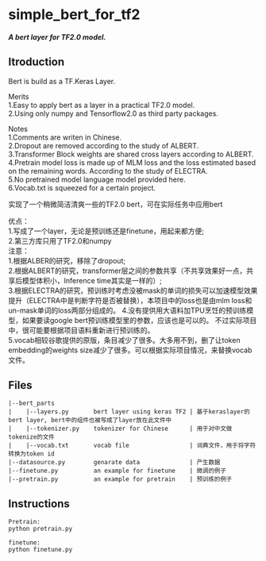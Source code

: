 # simple_bert_for_tf2
##### A bert layer for TF2.0 model.

## Itroduction
Bert is build as a TF.Keras Layer.  

Merits  
1.Easy to apply bert as a layer in a practical TF2.0 model.  
2.Using only numpy and Tensorflow2.0 as third party packages.  

Notes  
1.Comments are writen in Chinese.  
2.Dropout are removed according to the study of ALBERT.  
3.Transformer Block weights are shared cross layers according to ALBERT.  
4.Pretrain model loss is made up of MLM loss and the loss estimated based on the remaining words. According to the study of ELECTRA.  
5.No pretrained model language model provided here.  
6.Vocab.txt is squeezed for a certain project.  

  

实现了一个稍微简洁清爽一些的TF2.0 bert，可在实际任务中应用bert


优点：  
1.写成了一个layer，无论是预训练还是finetune，用起来都方便;  
2.第三方库只用了TF2.0和numpy  
注意：  
1.根据ALBER的研究，移除了dropout;  
2.根据ALBERT的研究，transformer层之间的参数共享（不共享效果好一点，共享后模型体积小，Inference time其实是一样的）;  
3.根据ELECTRA的研究，预训练时考虑没被mask的单词的损失可以加速模型效果提升（ELECTRA中是判断字符是否被替换），本项目中的loss也是由mlm loss和un-mask单词的loss两部分组成的。
4.没有提供用大语料加TPU烹饪的预训练模型，如果要读google bert预训练模型里的参数，应该也是可以的。
不过实际项目中，很可能要根据项目语料重新进行预训练的。  
5.vocab相较谷歌提供的原版，条目减少了很多。大多用不到，删了让token embedding的weights size减少了很多。可以根据实际项目情况，来替换vocab文件。  


## Files
```
|--bert_parts
|    |--layers.py       bert layer using keras TF2 | 基于keraslayer的bert layer, bert中的组件也被写成了layer放在此文件中
|    |--tokenizer.py    tokenizer for Chinese      | 用于对中文做tokenize的文件
|    |--vocab.txt       vocab file                 | 词典文件，用于将字符转换为token id
|--datasource.py        genarate data              | 产生数据
|--finetune.py          an example for finetune    | 微调的例子
|--pretrain.py          an example for pretrain    | 预训练的例子
```


## Instructions
```
Pretrain:
python pretrain.py

finetune:
python finetune.py
```
